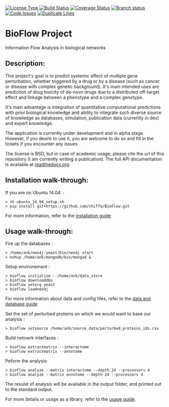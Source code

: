[![License
Type](https://img.shields.io/badge/license-BSD3-blue.svg)](https://github.com/chiffa/BioFlow/blob/master/License-new_BSD.txt)
[![Build
Status](https://travis-ci.org/chiffa/BioFlow.svg?branch=master)](https://travis-ci.org/chiffa/BioFlow)
[![Coverage
Status](https://coveralls.io/repos/chiffa/BioFlow/badge.svg?branch=master&service=github)](https://coveralls.io/github/chiffa/BioFlow?branch=master)
[![Branch
status](https://img.shields.io/badge/branch_status-0.1.0_release_candidate-yellow.svg)](https://github.com/chiffa/BioFlow/blob/master/README.rst)
[![Code
Issues](https://www.quantifiedcode.com/api/v1/project/1c3f8cd001a44319abddab249101b646/badge.svg)](https://www.quantifiedcode.com/app/project/1c3f8cd001a44319abddab249101b646)
[![Duplicate
Lines](https://img.shields.io/badge/duplicate%20lines-17.66%25-yellowgreen.svg)](http://clonedigger.sourceforge.net/)

BioFlow Project
===============

Information Flow Analysis in biological networks

Description:
------------

This project's goal is to predict systemic effect of multiple gene
perturbation, whether triggered by a drug or by a disease (such as
cancer or disease with complex genetic background). It's main intended
uses are prediction of drug toxicity of de-novo drugs due to a
distributed off-target effect and linkage between a phenotype and a
complex genotype.

It's main advantage is integration of quantitative computational
predictions with prior biological knowledge and ability to integrate
such diverse source of knowledge as databases, simulation, publication
data (currently in dev) and expert knowledge.

The application is currently under development and in alpha stage.
However, if you desire to use it, you are welcome to do so and fill in
the tickets if you encounter any issues

The license is BSD, but in case of academic usage, please cite the *url*
of this repository (I am currently writing a publication). The full API
documentation is available at
[readthedocs.org](http://bioflow.readthedocs.org/en/latest/).

Installation walk-through:
--------------------------

If you are on Ubuntu 14.04: :

    > sh ubuntu_14_04_setup.sh
    > pip install git+https://github.com/chiffa/BioFlow.git

For more information, refer to the [installation
guide](http://bioflow.readthedocs.org/en/latest/guide.html#installation-and-requirements)

Usage walk-through:
-------------------

Fire up the databases :

    > /home/ank/neo4j-yeast/bin/neo4j start
    > nohup /home/ank/mongodb/bin/mongod &

Setup environement :

    > bioflow initialize --/home/ank/data_store
    > bioflow downloaddbs
    > bioflow setorg yeast
    > bioflow loadneo4j

For more information about data and config files, refer to the [data and
database
guide](http://bioflow.readthedocs.org/en/latest/guide.html#data-and-databases-setup)

Set the set of perturbed proteins on which we would want to base our
analysis :

    > bioflow setsource /home/ank/source_data/perturbed_proteins_ids.csv

Build netowrk interfaces :

    > bioflow extractmatrix --interactome
    > bioflow extractmatrix --annotome

Peform the analysis:

    > bioflow analyze --matrix interactome --depth 24 --processors 4
    > bioflow analyze --matrix annotome --depth 24 --processors 4

The resulst of analysis will be available in the output folder, and
printed out to the standard output.

For more details or usage as a library, refer to the [usage
guide](http://bioflow.readthedocs.org/en/latest/guide.html#basic-usage).

